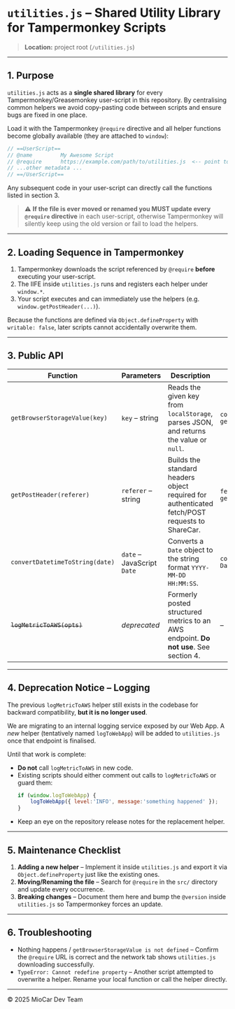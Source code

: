 # `utilities.js` – Shared Utility Library for Tampermonkey Scripts

> **Location:** project root (`/utilities.js`)

---

## 1. Purpose
`utilities.js` acts as a **single shared library** for every Tampermonkey/Greasemonkey user-script in this repository.  By centralising common helpers we avoid copy-pasting code between scripts and ensure bugs are fixed in one place.

Load it with the Tampermonkey `@require` directive and all helper functions become globally available (they are attached to `window`):

```javascript
// ==UserScript==
// @name         My Awesome Script
// @require      https://example.com/path/to/utilities.js  <-- point to raw URL of utilities.js
// ...other metadata ...
// ==/UserScript==
```

Any subsequent code in your user-script can directly call the functions listed in section 3.

> ⚠️ **If the file is ever moved or renamed you MUST update every `@require` directive** in each user-script, otherwise Tampermonkey will silently keep using the old version or fail to load the helpers.

---

## 2. Loading Sequence in Tampermonkey
1. Tampermonkey downloads the script referenced by `@require` **before** executing your user-script.
2. The IIFE inside `utilities.js` runs and registers each helper under `window.*`.
3. Your script executes and can immediately use the helpers (e.g. `window.getPostHeader(...)`).

Because the functions are defined via `Object.defineProperty` with `writable: false`, later scripts cannot accidentally overwrite them.

---

## 3. Public API

| Function | Parameters | Description | Example |
|----------|------------|-------------|---------|
| `getBrowserStorageValue(key)` | `key` – string | Reads the given key from `localStorage`, parses JSON, and returns the value or `null`. | `const token = getBrowserStorageValue('oauth')?.access_token;` |
| `getPostHeader(referer)` | `referer` – string | Builds the standard headers object required for authenticated fetch/POST requests to ShareCar. | `fetch(API, { method:'POST', headers: getPostHeader(location.href) })` |
| `convertDatetimeToString(date)` | `date` – JavaScript `Date` | Converts a `Date` object to the string format `YYYY-MM-DD HH:MM:SS`. | `const ts = convertDatetimeToString(new Date());` |
| ~~`logMetricToAWS(opts)`~~ | _deprecated_ | Formerly posted structured metrics to an AWS endpoint. **Do not use**. See section 4. | – |

---

## 4. Deprecation Notice – Logging
The previous `logMetricToAWS` helper still exists in the codebase for backward compatibility, **but it is no longer used**.

We are migrating to an internal logging service exposed by our Web App. A _new_ helper (tentatively named `logToWebApp`) will be added to `utilities.js` once that endpoint is finalised.

Until that work is complete:
* **Do not** call `logMetricToAWS` in new code.
* Existing scripts should either comment out calls to `logMetricToAWS` or guard them:
  ```javascript
  if (window.logToWebApp) {
      logToWebApp({ level:'INFO', message:'something happened' });
  }
  ```
* Keep an eye on the repository release notes for the replacement helper.

---

## 5. Maintenance Checklist
1. **Adding a new helper** – Implement it inside `utilities.js` and export it via `Object.defineProperty` just like the existing ones.
2. **Moving/Renaming the file** – Search for `@require` in the `src/` directory and update every occurrence.
3. **Breaking changes** – Document them here and bump the `@version` inside `utilities.js` so Tampermonkey forces an update.

---

## 6. Troubleshooting
* Nothing happens / `getBrowserStorageValue is not defined` – Confirm the `@require` URL is correct and the network tab shows `utilities.js` downloading successfully.
* `TypeError: Cannot redefine property` – Another script attempted to overwrite a helper. Rename your local function or call the helper directly.

---

© 2025 MioCar Dev Team